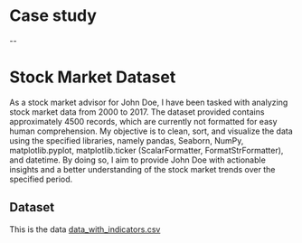 # Case study
--
# Stock Market Dataset 
As a stock market advisor for John Doe, I have been tasked with analyzing stock market data from 2000 to 2017. The dataset provided contains approximately 4500 records, which are currently not formatted for easy human comprehension. My objective is to clean, sort, and visualize the data using the specified libraries, namely pandas, Seaborn, NumPy, matplotlib.pyplot, matplotlib.ticker (ScalarFormatter, FormatStrFormatter), and datetime. By doing so, I aim to provide John Doe with actionable insights and a better understanding of the stock market trends over the specified period.

## Dataset
This is the data 
[data_with_indicators.csv](https://github.com/RUDYshange/The-Matrix-Project/files/15039312/data_with_indicators1.csv)
